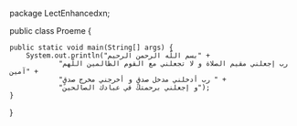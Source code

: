 package LectEnhancedxn;

public class Proeme {

    public static void main(String[] args) {
	    System.out.println("بسم اللّه الرحمن الرحيم" +
                "رب إجعلني مقيم الصلاة و لا تجعلني مع القوم الظالمين اللّهم آمين" +
                "رب أدخلني مدخل صدقٍ و أخرجني مخرج صدقٍ " +
                "و إجعلني برحمتك في عبادك الصالحين");
    }
}
